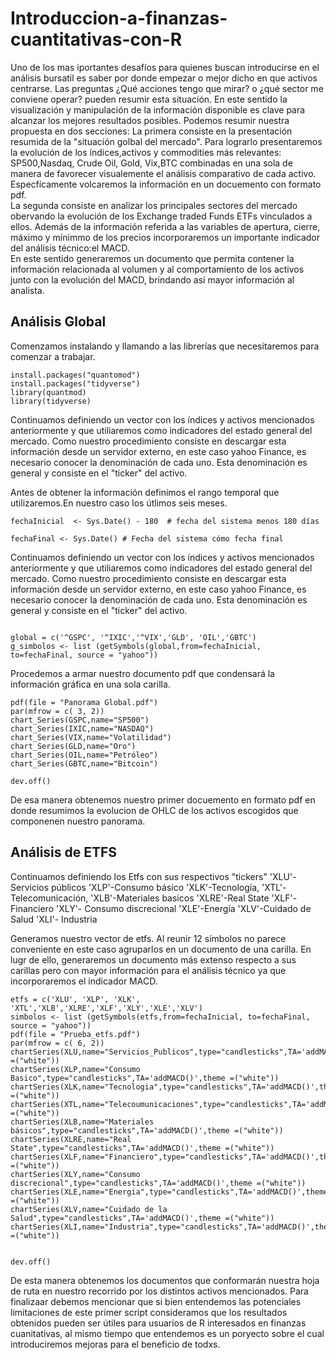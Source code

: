 # Introduccion-a-finanzas-cuantitativas-con-R

Uno de los mas iportantes desafíos  para quienes buscan introducirse en el análisis bursatil es  saber por donde empezar o mejor dicho en que activos centrarse.
Las preguntas ¿Qué acciones tengo que mirar? o ¿qué sector me conviene operar? pueden resumir esta situación.
En este sentido la visualización y manipulación de la información disponible es clave para alcanzar los mejores resultados posibles.
Podemos resumir nuestra propuesta en dos secciones: La primera consiste en la presentación resumida de la "situación golbal del mercado". Para lograrlo presentaremos la evolución de los índices,activos y commodities más relevantes: SP500,Nasdaq, Crude Oil, Gold, Vix,BTC combinadas en una sola de manera de favorecer visualemente el análisis comparativo de cada activo. Especfícamente volcaremos la información en un docuemento con formato pdf.  
La segunda consiste en analizar los principales sectores del mercado obervando la evolución de los Exchange traded Funds ETFs vinculados a ellos. Además de la información referida a las variables de apertura, cierre, máximo y mínimmo de los precios incorporaremos un importante indicador del análisis técnico:el MACD.  
En este sentido generaremos un documento que permita contener la información relacionada al volumen y al comportamiento de los activos junto con la evolución del MACD, brindando así mayor información al analista.  

## Análisis Global
Comenzamos instalando y llamando a las librerías que necesitaremos para comenzar a trabajar.

```{r echo=FALSE}
install.packages("quantomod")
install.packages("tidyverse")
library(quantmod)
library(tidyverse)
```

Continuamos definiendo un vector con los índices y activos mencionados anteriormente y que utiliaremos como indicadores del estado general del mercado. Como nuestro procedimiento consiste en descargar esta información desde un servidor externo, en este caso yahoo Finance, es necesario conocer la denominación de cada uno. Esta denominación es general y consiste en el "ticker" del activo.  

Antes de obtener la información definimos el rango temporal que utilizaremos.En nuestro caso los útlimos seis meses.
```{r echo=FALSE}
fechaInicial  <- Sys.Date() - 180  # fecha del sistema menos 180 días 

fechaFinal <- Sys.Date() # Fecha del sistema cómo fecha final 
```


Continuamos definiendo un vector con los índices y activos mencionados anteriormente y que utiliaremos como indicadores del estado general del mercado. Como nuestro procedimiento consiste en descargar esta información desde un servidor externo, en este caso yahoo Finance, es necesario conocer la denominación de cada uno. Esta denominación es general y consiste en el "ticker" del activo.  

```{r echo=FALSE}

global = c('^GSPC', '^IXIC','^VIX','GLD', 'OIL','GBTC')
g_simbolos <- list (getSymbols(global,from=fechaInicial, to=fechaFinal, source = "yahoo"))

```

Procedemos a armar nuestro documento pdf que condensará la información gráfica en una sola carilla.

```{r echo=FALSE}
pdf(file = "Panorama Global.pdf")
par(mfrow = c( 3, 2))
chart_Series(GSPC,name="SP500")
chart_Series(IXIC,name="NASDAQ")
chart_Series(VIX,name="Volatilidad")
chart_Series(GLD,name="Oro")
chart_Series(OIL,name="Petróleo")
chart_Series(GBTC,name="Bitcoin")

dev.off()
```

De esa manera obtenemos nuestro primer docuemento en formato pdf en donde resumimos la evolucion de OHLC de los activos escogidos que componenen nuestro panorama.


## Análisis de ETFS
Continuamos definiendo los Etfs con sus respectivos "tickers"
'XLU'-Servicios públicos 
'XLP'-Consumo básico 
'XLK'-Tecnología, 
'XTL'-Telecomunicación,
'XLB'-Materiales basicos
'XLRE'-Real State
'XLF'-Financiero
'XLY'- Consumo discrecional
'XLE'-Energía
'XLV'-Cuidado de Salud
'XLI'- Industria

Generamos nuestro vector de etfs. Al reunir 12 símbolos no parece conveniente en este caso agruparlos en un documento de una carilla. 
En lugr de ello, generaremos un documento más extenso respecto a sus carillas pero con mayor información para el análisis técnico ya que incorporaremos el indicador MACD.

```
etfs = c('XLU', 'XLP', 'XLK', 'XTL','XLB','XLRE','XLF','XLY','XLE','XLV')
simbolos <- list (getSymbols(etfs,from=fechaInicial, to=fechaFinal, source = "yahoo"))
pdf(file = "Prueba_etfs.pdf")
par(mfrow = c( 6, 2))
chartSeries(XLU,name="Servicios_Publicos",type="candlesticks",TA='addMACD()',theme =("white"))
chartSeries(XLP,name="Consumo Basico",type="candlesticks",TA='addMACD()',theme =("white"))
chartSeries(XLK,name="Tecnologia",type="candlesticks",TA='addMACD()',theme =("white"))
chartSeries(XTL,name="Telecoumunicaciones",type="candlesticks",TA='addMACD()',theme =("white"))
chartSeries(XLB,name="Materiales básicos",type="candlesticks",TA='addMACD()',theme =("white"))
chartSeries(XLRE,name="Real State",type="candlesticks",TA='addMACD()',theme =("white"))
chartSeries(XLF,name="Financiero",type="candlesticks",TA='addMACD()',theme =("white"))
chartSeries(XLY,name="Consumo discrecional",type="candlesticks",TA='addMACD()',theme =("white"))
chartSeries(XLE,name="Energia",type="candlesticks",TA='addMACD()',theme =("white"))
chartSeries(XLV,name="Cuidado de la Salud",type="candlesticks",TA='addMACD()',theme =("white"))
chartSeries(XLI,name="Industria",type="candlesticks",TA='addMACD()',theme =("white"))


dev.off()
```


De esta manera obtenemos los documentos que conformarán nuestra hoja de ruta en nuestro recorrido por los distintos activos mencionados.
Para finalizaar debemos mencionar que si bien entendemos las potenciales limitaciones de este primer script consideramos que los resultados obtenidos pueden ser útiles para usuarios de R interesados en finanzas cuanitativas, al mismo tiempo que entendemos es un poryecto sobre el cual introduciremos mejoras para el beneficio de todxs.  

